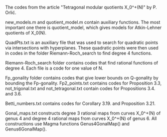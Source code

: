 The codes from the article "Tetragonal modular quotients X_0^+(N)" by P. Orlić.

new_models.m and quotient_model.m contain auxiliary functions. The most important one there is quotient_model, which gives models for Atkin-Lehner quotients of X_0(N).

QuadPts.txt is an auxiliary file that was used to search for quadratic points via intersections with hyperplanes. These quadratic points were then used in codes in the folder Riemann-Roch_search to find degree 4 functions.

Riemann-Roch_search folder contains codes that find rational functions of degree 4. Each file is a code for one value of N.

Fp_gonality folder contains codes that give lower bounds on Q-gonality by bounding the Fp-gonality. Fp2_points.txt contains codes for Proposition 3.3, not_trigonal.txt and not_tetragonal.txt contain codes for Propositions 3.4. and 3.6.

Betti_numbers.txt contains codes for Corollary 3.19. and Proposition 3.21.

Gonal_maps.txt constructs degree 3 rational maps from curves X_0^+(N) of genus 4 and degree 4 rational maps from curves X_0^+(N) of genus 6. All constructions use Magma functions Genus4GonalMap() and Genus6GonalMap().
